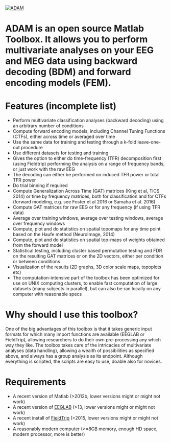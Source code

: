 
[![ADAM](http://www.fahrenfort.com/images/ADAM_logo.png)](https://github.com/fahrenfort/ADAM)

# ADAM is an open source Matlab Toolbox. It allows you to perform multivariate analyses on your EEG and MEG data using backward decoding (BDM) and forward encoding models (FEM).

# Features (incomplete list)
- Perform multivariate classification analyses (backward decoding) using an arbitrary number of conditions
- Compute forward encoding models, including Channel Tuning Functions (CTFs), either across time or averaged over time
- Use the same data for training and testing through a k-fold leave-one-out procedure
- Use different datasets for testing and training
- Gives the option to either do time-frequency (TFR) decomposition first (using Fieldtrip) performing the analysis on a range of frequency bands, or just work with the raw EEG
- The decoding can either be performed on induced TFR power or total TFR power
- Do trial binning if required
- Compute Generalization Across Time (GAT) matrices (King et al, TiCS 2014) or time by frequency matrices, both for classification and for CTFs (forward modeling, e.g. see Foster et al 2016 or Samaha et al. 2016)
- Compute GAT matrices for raw EEG or for any frequency (if using TFR data)
- Average over training windows, average over testing windows, average over frequency windows
- Compute, plot and do statistics on spatial topomaps for any time point based on the Haufe method (NeuroImage, 2014)
- Compute, plot and do statistics on spatial top-maps of weights obtained from the forward model
- Statistical testing, including cluster based permutation testing and FDR on the resulting GAT matrices or on the 2D vectors, either per condition or between conditions
- Visualization of the results (2D graphs, 3D color scale maps, topoplots etc)
- The computation-intensive part of the toolbox has been optimized for use on UNIX computing clusters, to enable fast computation of large datasets (many subjects in parallel), but can also be ran locally on any computer with reasonable specs

# Why should I use this toolbox?
One of the big advantages of this toolbox is that it takes generic input formats for which many import functions are available (EEGLAB or FieldTrip), allowing researchers to do their own pre-processing any which way they like. The toolbox takes care of the intricacies of multivariate analyses (data handling), allowing a wealth of possibilities as specified above, and always has a group analysis as its endpoint. Although everything is scripted, the scripts are easy to use, doable also for novices.

# Requirements
- A recent version of Matlab (>2012b, lower versions might or might not work)
- A recent version of [EEGLAB](https://sccn.ucsd.edu/eeglab/downloadtoolbox.php) (>13, lower versions might or might not work)
- A recent install of [FieldTrip](http://www.fieldtriptoolbox.org/download) (>2015, lower versions might or might not work)
- A reasonably modern computer (>=8GB memory, enough HD space, modern processor, more is better)
